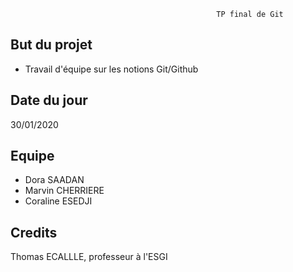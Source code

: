                                                   TP final de Git

## But du projet
- Travail d'équipe sur les notions Git/Github 

## Date du jour
30/01/2020

## Equipe 
- Dora SAADAN
- Marvin CHERRIERE
- Coraline ESEDJI

## Credits
Thomas ECALLLE, professeur à l'ESGI 


